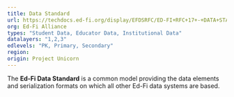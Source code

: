 ```yaml
---
title: Data Standard
url: https://techdocs.ed-fi.org/display/EFDSRFC/ED-FI+RFC+17+-+DATA+STANDARD+v3.1a
org: Ed-Fi Alliance
types: "Student Data, Educator Data, Institutional Data"
datalayers: "1,2,3"
edlevels: "PK, Primary, Secondary"
region:
origin: Project Unicorn
---
```

The **Ed-Fi Data Standard** is a common model providing the data elements and serialization formats on which all other Ed-Fi data systems are based.
